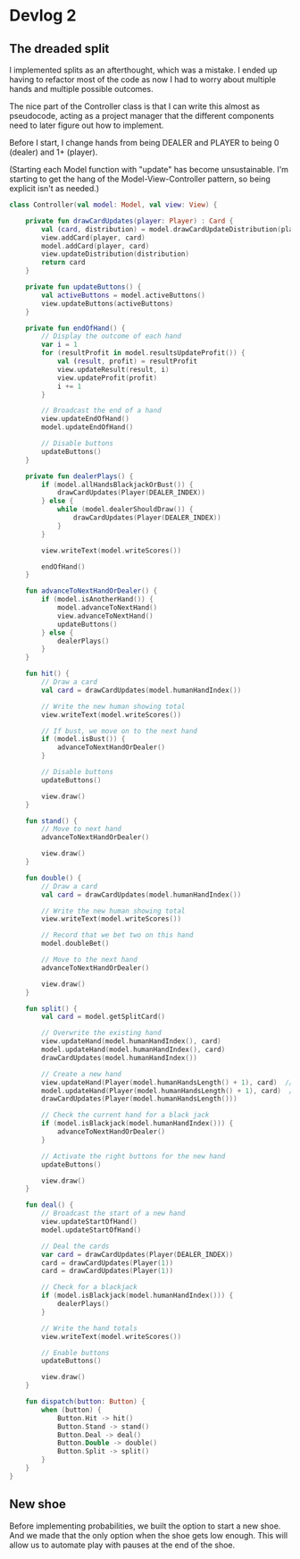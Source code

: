 # Devlog 2

## The dreaded split

I implemented splits as an afterthought, which was a mistake.  I ended up having to refactor most of the code as now I had to worry about multiple hands and multiple possible outcomes.

The nice part of the Controller class is that I can write this almost as pseudocode, acting as a project manager that the different components need to later figure out how to implement.

Before I start, I change hands from being DEALER and PLAYER to being 0 (dealer) and 1+ (player).

(Starting each Model function with "update" has become unsustainable.  I'm starting to get the hang of the Model-View-Controller pattern, so being explicit isn't as needed.)

```kotlin
class Controller(val model: Model, val view: View) {

    private fun drawCardUpdates(player: Player) : Card {
        val (card, distribution) = model.drawCardUpdateDistribution(player)
        view.addCard(player, card)
        model.addCard(player, card)
        view.updateDistribution(distribution)
        return card
    }

    private fun updateButtons() {
        val activeButtons = model.activeButtons()
        view.updateButtons(activeButtons)
    }

    private fun endOfHand() {
        // Display the outcome of each hand
        var i = 1
        for (resultProfit in model.resultsUpdateProfit()) {
            val (result, profit) = resultProfit
            view.updateResult(result, i)
            view.updateProfit(profit)
            i += 1
        }

        // Broadcast the end of a hand
        view.updateEndOfHand()
        model.updateEndOfHand()

        // Disable buttons
        updateButtons()
    }

    private fun dealerPlays() {
        if (model.allHandsBlackjackOrBust()) {
            drawCardUpdates(Player(DEALER_INDEX))
        } else {
            while (model.dealerShouldDraw()) {
                drawCardUpdates(Player(DEALER_INDEX))
            }
        }

        view.writeText(model.writeScores())

        endOfHand()
    }

    fun advanceToNextHandOrDealer() {
        if (model.isAnotherHand()) {
            model.advanceToNextHand()
            view.advanceToNextHand()
            updateButtons()
        } else {
            dealerPlays()
        }
    }

    fun hit() {
        // Draw a card
        val card = drawCardUpdates(model.humanHandIndex())

        // Write the new human showing total
        view.writeText(model.writeScores())

        // If bust, we move on to the next hand
        if (model.isBust()) {
            advanceToNextHandOrDealer()
        }

        // Disable buttons
        updateButtons()

        view.draw()
    }

    fun stand() {
        // Move to next hand
        advanceToNextHandOrDealer()

        view.draw()
    }

    fun double() {
        // Draw a card
        val card = drawCardUpdates(model.humanHandIndex())

        // Write the new human showing total
        view.writeText(model.writeScores())

        // Record that we bet two on this hand
        model.doubleBet()

        // Move to the next hand
        advanceToNextHandOrDealer()

        view.draw()
    }

    fun split() {
        val card = model.getSplitCard()

        // Overwrite the existing hand
        view.updateHand(model.humanHandIndex(), card)
        model.updateHand(model.humanHandIndex(), card)
        drawCardUpdates(model.humanHandIndex())

        // Create a new hand
        view.updateHand(Player(model.humanHandsLength() + 1), card)  // Should create hands
        model.updateHand(Player(model.humanHandsLength() + 1), card)  // Increases length
        drawCardUpdates(Player(model.humanHandsLength()))

        // Check the current hand for a black jack
        if (model.isBlackjack(model.humanHandIndex())) {
            advanceToNextHandOrDealer()
        }

        // Activate the right buttons for the new hand
        updateButtons()

        view.draw()
    }

    fun deal() {
        // Broadcast the start of a new hand
        view.updateStartOfHand()
        model.updateStartOfHand()

        // Deal the cards
        var card = drawCardUpdates(Player(DEALER_INDEX))
        card = drawCardUpdates(Player(1))
        card = drawCardUpdates(Player(1))

        // Check for a blackjack
        if (model.isBlackjack(model.humanHandIndex())) {
            dealerPlays()
        }

        // Write the hand totals
        view.writeText(model.writeScores())

        // Enable buttons
        updateButtons()

        view.draw()
    }

    fun dispatch(button: Button) {
        when (button) {
            Button.Hit -> hit()
            Button.Stand -> stand()
            Button.Deal -> deal()
            Button.Double -> double()
            Button.Split -> split()
        }
    }
}
```

## New shoe

Before implementing probabilities, we built the option to start a new shoe.  And we made that the only option when the shoe gets low enough.  This will allow us to automate play with pauses at the end of the shoe.
